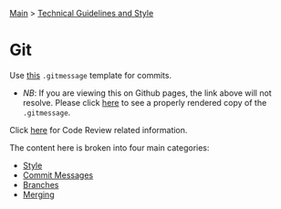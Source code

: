 [Main](../../README.md) >
[Technical Guidelines and Style](../README.md)

# Git

Use [this](./.gitmessage) `.gitmessage` template for commits.

  + *NB*: If you are viewing this on Github pages, the link above will not
    resolve.  Please click
    [here](https://github.com/coverhound/working-agreements/blob/master/code/git/.gitmessage)
    to see a properly rendered copy of the `.gitmessage`.


Click [here](../../process/Code-Review/README.md) for Code Review related information.

The content here is broken into four main categories:

+ [Style](./Style.md)
+ [Commit Messages](./Commit-Messages.md)
+ [Branches](./Branches.md)
+ [Merging](./Merging.md)
